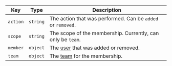 Key | Type | Description
----|------|-------------
`action` |`string` | The action that was performed. Can be `added` or `removed`.
`scope`  |`string` | The scope of the membership. Currently, can only be `team`.
`member` |`object` | The [user](/v3/users/) that was added or removed.
`team`   |`object` | The [team](/v3/teams/) for the membership.
